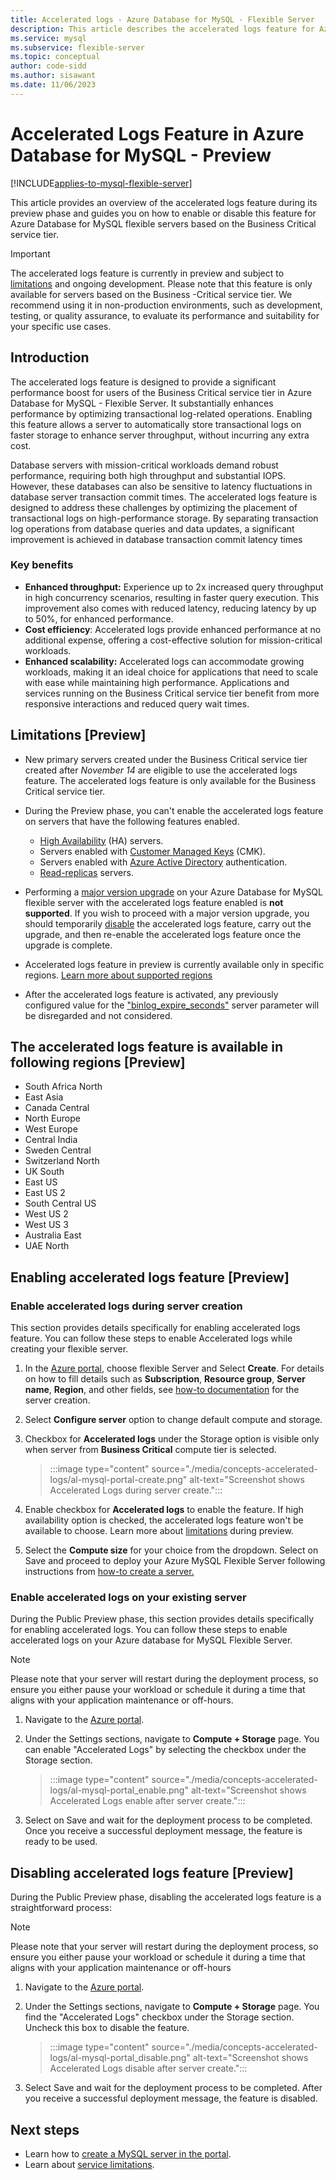```yaml
---
title: Accelerated logs - Azure Database for MySQL - Flexible Server
description: This article describes the accelerated logs feature for Azure Database for MySQL - Flexible Server.
ms.service: mysql
ms.subservice: flexible-server
ms.topic: conceptual
author: code-sidd
ms.author: sisawant
ms.date: 11/06/2023
---
```


# Accelerated Logs Feature in Azure Database for MySQL - Preview  

[!INCLUDE[applies-to-mysql-flexible-server](../includes/applies-to-mysql-flexible-server.md)]

This article provides an overview of the accelerated logs feature during its preview phase and guides you on how to enable or disable this feature for Azure Database for MySQL flexible servers based on the Business Critical service tier.

> [!IMPORTANT]
> The accelerated logs feature is currently in preview and subject to [limitations](#Limitations) and ongoing development. Please note that this feature is only available for servers based on the Business -Critical service tier. We recommend using it in non-production environments, such as development, testing, or quality assurance, to evaluate its performance and suitability for your specific use cases.

## Introduction
The accelerated logs feature is designed to provide a significant performance boost for users of the Business Critical service tier in Azure Database for MySQL - Flexible Server. It substantially enhances performance by optimizing transactional log-related operations. Enabling this feature allows a server to automatically store transactional logs on faster storage to enhance server throughput, without incurring any extra cost.

Database servers with mission-critical workloads demand robust performance, requiring both high throughput and substantial IOPS. However, these databases can also be sensitive to latency fluctuations in database server transaction commit times. The accelerated logs feature is designed to address these challenges by optimizing the placement of transactional logs on high-performance storage. By separating transaction log operations from database queries and data updates, a significant improvement is achieved in database transaction commit latency times 

### Key benefits
- **Enhanced throughput:** Experience up to 2x increased query throughput in high concurrency scenarios, resulting in faster query execution. This improvement also comes with reduced latency, reducing latency by up to 50%, for enhanced performance.
- **Cost efficiency**: Accelerated logs provide enhanced performance at no additional expense, offering a cost-effective solution for  mission-critical workloads.
- **Enhanced scalability:** Accelerated logs can accommodate growing workloads, making it an ideal choice for applications that need to scale with ease while maintaining high performance. Applications and services running on the Business Critical service tier benefit from more responsive interactions and reduced query wait times. 

## Limitations [Preview]

- New primary servers created under the Business Critical service tier created after *November 14* are eligible to use the accelerated logs feature. The accelerated logs feature is only available for the Business Critical service tier.
- During the Preview phase,  you can't enable the accelerated logs feature on servers that have the following features enabled.
    - [High Availability](./concepts-high-availability.md) (HA) servers.
    - Servers enabled with [Customer Managed Keys](./concepts-customer-managed-key.md)  (CMK). 
    - Servers enabled with [Azure Active Directory](./concepts-azure-ad-authentication.md) authentication.
    - [Read-replicas](concepts-read-replicas.md) servers.
    
- Performing a [major version upgrade](./how-to-upgrade.md) on your Azure Database for MySQL flexible server with the accelerated logs feature enabled is **not supported**. If you wish to proceed with a major version upgrade, you should temporarily [disable](#disabling-accelerated-logs-preview) the accelerated logs feature, carry out the upgrade, and then re-enable the accelerated logs feature once the upgrade is complete.
-	Accelerated logs feature in preview is currently available only in specific regions. [Learn more about supported regions](#the-accelerated-logs-feature-is-available-in-following-regions-preview)
- After the accelerated logs feature is activated, any previously configured value for the ["binlog_expire_seconds"](https://dev.mysql.com/doc/refman/8.0/en/replication-options-binary-log.html#sysvar_binlog_expire_logs_seconds) server parameter will be disregarded and not considered.

## The accelerated logs feature is available in following regions [Preview]  
-	South Africa North
-	East Asia
-	Canada Central
-	North Europe
-	West Europe
-	Central India
-	Sweden Central
-	Switzerland North
-	UK South
-	East US
-	East US 2
-	South Central US
-	West US 2
-	West US 3
-	Australia East
-	UAE North


## Enabling accelerated logs feature [Preview]

### Enable accelerated logs during server creation  

This section provides details specifically for enabling accelerated logs feature. You can follow these steps to enable Accelerated logs while creating your flexible server.

1. In the [Azure portal](https://portal.azure.com/), choose flexible Server and Select **Create**.  For details on how to fill details such as **Subscription**, **Resource group**, **Server name**, **Region**, and other fields, see [how-to documentation](./quickstart-create-server-portal.md) for the server creation. 

2. Select **Configure server** option to change default compute and storage.

3. Checkbox for **Accelerated logs** under the Storage option is visible only when server from **Business Critical** compute tier is selected.

    > :::image type="content" source="./media/concepts-accelerated-logs/al-mysql-portal-create.png" alt-text="Screenshot shows Accelerated Logs during server create.":::

4. Enable checkbox for **Accelerated logs** to enable the feature. If high availability option is checked, the accelerated logs feature won't be available to choose. Learn more about [limitations](#Limitations) during preview.

5. Select the **Compute size** for your choice from the dropdown.  Select on Save and proceed to deploy your Azure MySQL Flexible Server following instructions from [how-to create a server.](./quickstart-create-server-portal.md)


### Enable accelerated logs on your existing server  

During the Public Preview phase, this section provides details specifically for enabling accelerated logs. You can follow these steps to enable accelerated logs on your Azure database for MySQL Flexible Server.

> [!Note]
> Please note that your server will restart during the deployment process, so ensure you either pause your workload or schedule it during a time that aligns with your application maintenance or off-hours.

1. Navigate to the [Azure portal](https://portal.azure.com/).
2. Under the Settings sections, navigate to **Compute + Storage** page. You can enable "Accelerated Logs" by selecting the checkbox under the Storage section.

    > :::image type="content" source="./media/concepts-accelerated-logs/al-mysql-portal_enable.png" alt-text="Screenshot shows Accelerated Logs enable after server create.":::


3. Select on Save and wait for the deployment process to be completed. Once you receive a successful deployment message, the feature is ready to be used.

## Disabling accelerated logs feature [Preview]

During the Public Preview phase, disabling the  accelerated logs feature is a straightforward process:

> [!Note]
> Please note that your server will restart during the deployment process, so ensure you either pause your workload or schedule it during a time that aligns with your application maintenance or off-hours

1. Navigate to the [Azure portal](https://portal.azure.com/).

2. Under the Settings sections, navigate to **Compute + Storage** page. You find the "Accelerated Logs" checkbox under the Storage section. Uncheck this box to disable the feature.
    > :::image type="content" source="./media/concepts-accelerated-logs/al-mysql-portal_disable.png" alt-text="Screenshot shows Accelerated Logs disable after server create.":::

3. Select Save and wait for the deployment process to be completed. After you receive a successful deployment message, the feature is disabled.

## Next steps

- Learn how to [create a MySQL server in the portal](quickstart-create-server-portal.md).
- Learn about [service limitations](concepts-limitations.md).